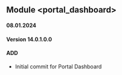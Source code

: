 ## Module <portal_dashboard>

#### 08.01.2024
#### Version 14.0.1.0.0
#### ADD

- Initial commit for Portal Dashboard
